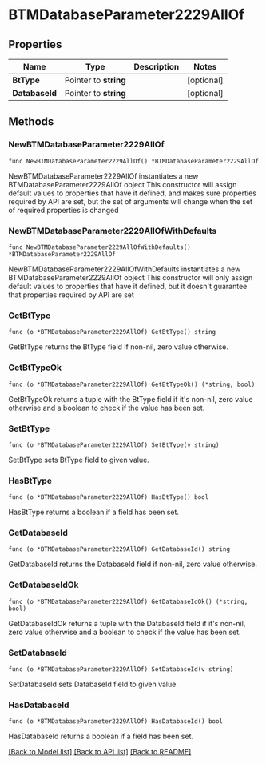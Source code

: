 # BTMDatabaseParameter2229AllOf

## Properties

Name | Type | Description | Notes
------------ | ------------- | ------------- | -------------
**BtType** | Pointer to **string** |  | [optional] 
**DatabaseId** | Pointer to **string** |  | [optional] 

## Methods

### NewBTMDatabaseParameter2229AllOf

`func NewBTMDatabaseParameter2229AllOf() *BTMDatabaseParameter2229AllOf`

NewBTMDatabaseParameter2229AllOf instantiates a new BTMDatabaseParameter2229AllOf object
This constructor will assign default values to properties that have it defined,
and makes sure properties required by API are set, but the set of arguments
will change when the set of required properties is changed

### NewBTMDatabaseParameter2229AllOfWithDefaults

`func NewBTMDatabaseParameter2229AllOfWithDefaults() *BTMDatabaseParameter2229AllOf`

NewBTMDatabaseParameter2229AllOfWithDefaults instantiates a new BTMDatabaseParameter2229AllOf object
This constructor will only assign default values to properties that have it defined,
but it doesn't guarantee that properties required by API are set

### GetBtType

`func (o *BTMDatabaseParameter2229AllOf) GetBtType() string`

GetBtType returns the BtType field if non-nil, zero value otherwise.

### GetBtTypeOk

`func (o *BTMDatabaseParameter2229AllOf) GetBtTypeOk() (*string, bool)`

GetBtTypeOk returns a tuple with the BtType field if it's non-nil, zero value otherwise
and a boolean to check if the value has been set.

### SetBtType

`func (o *BTMDatabaseParameter2229AllOf) SetBtType(v string)`

SetBtType sets BtType field to given value.

### HasBtType

`func (o *BTMDatabaseParameter2229AllOf) HasBtType() bool`

HasBtType returns a boolean if a field has been set.

### GetDatabaseId

`func (o *BTMDatabaseParameter2229AllOf) GetDatabaseId() string`

GetDatabaseId returns the DatabaseId field if non-nil, zero value otherwise.

### GetDatabaseIdOk

`func (o *BTMDatabaseParameter2229AllOf) GetDatabaseIdOk() (*string, bool)`

GetDatabaseIdOk returns a tuple with the DatabaseId field if it's non-nil, zero value otherwise
and a boolean to check if the value has been set.

### SetDatabaseId

`func (o *BTMDatabaseParameter2229AllOf) SetDatabaseId(v string)`

SetDatabaseId sets DatabaseId field to given value.

### HasDatabaseId

`func (o *BTMDatabaseParameter2229AllOf) HasDatabaseId() bool`

HasDatabaseId returns a boolean if a field has been set.


[[Back to Model list]](../README.md#documentation-for-models) [[Back to API list]](../README.md#documentation-for-api-endpoints) [[Back to README]](../README.md)


